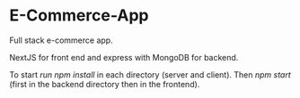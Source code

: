 # E-Commerce-App

Full stack e-commerce app.

NextJS for front end and express with MongoDB for backend.

To start *run npm install* in each directory (server and client).
Then *npm start* (first in the backend directory then in the frontend).